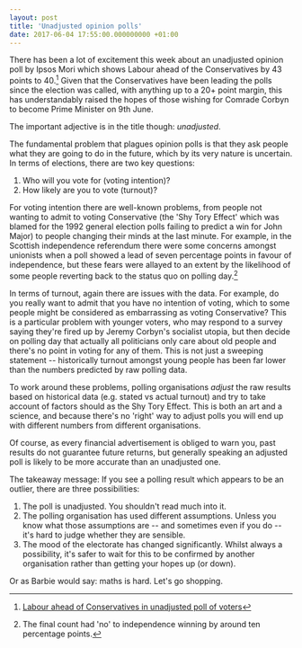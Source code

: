 ```yaml
---
layout: post
title: 'Unadjusted opinion polls'
date: 2017-06-04 17:55:00.000000000 +01:00
---
```


There has been a lot of excitement this week about an unadjusted opinion poll
by Ipsos Mori which shows Labour ahead of the Conservatives by 43 points to 40.[^independent]
Given that the Conservatives have been leading the polls since the election was
called, with anything up to a 20+ point margin, this has understandably raised
the hopes of those wishing for Comrade Corbyn to become Prime Minister on 9th
June.

The important adjective is in the title though: *unadjusted*.

The fundamental problem that plagues opinion polls is that they ask people
what they are going to do in the future, which by its very nature is uncertain.
In terms of elections, there are two key questions:

 1. Who will you vote for (voting intention)?
 1. How likely are you to vote (turnout)?

For voting intention there are well-known problems, from people not wanting
to admit to voting Conservative (the 'Shy Tory Effect' which was blamed for the
1992 general election polls failing to predict a win for John Major) to people
changing their minds at the last minute. For example, in the Scottish independence
referendum there were some concerns amongst unionists when a poll showed a lead of
seven percentage points in favour of independence, but these fears were allayed to an
extent by the likelihood of some people reverting back to the status quo on polling
day.[^scottish-independence]

In terms of turnout, again there are issues with the data. For example, do you
really want to admit that you have no intention of voting, which to some people
might be considered as embarrassing as voting Conservative? This is a particular
problem with younger voters, who may respond to a survey saying they're fired up
by Jeremy Corbyn's socialist utopia, but then decide on polling day that actually
all politicians only care about old people and there's no point in voting for
any of them. This is not just a sweeping statement -- historically turnout amongst
young people has been far lower than the numbers predicted by raw polling data.

To work around these problems, polling organisations *adjust* the raw results
based on historical data (e.g. stated vs actual turnout) and try to take account
of factors should as the Shy Tory Effect. This is both an art and a science, and
because there's no 'right' way to adjust polls you will end up with different
numbers from different organisations.

Of course, as every financial advertisement is obliged to warn you, past results
do not guarantee future returns, but generally speaking an adjusted poll is likely
to be more accurate than an unadjusted one.

The takeaway message: If you see a polling result which appears to be an outlier,
there are three possibilities:

 1. The poll is unadjusted. You shouldn't read much into it.
 1. The polling organisation has used different assumptions. Unless you know what
 those assumptions are -- and sometimes even if you do -- it's hard to judge whether
 they are sensible.
 1. The mood of the electorate has changed significantly. Whilst always a possibility,
 it's safer to wait for this to be confirmed by another organisation rather than
 getting your hopes up (or down).

Or as Barbie would say: maths is hard. Let's go shopping.

[^independent]: [Labour ahead of Conservatives in unadjusted poll of voters](http://www.independent.co.uk/news/uk/politics/labour-ahead-of-conservatives-tories-ipsos-mori-poll-unadjusted-a7770651.html)

[^scottish-independence]: The final count had 'no' to independence winning by around ten percentage points.
